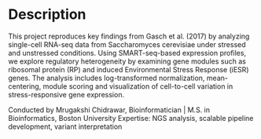 # Description
This project reproduces key findings from Gasch et al. (2017) by analyzing single-cell RNA-seq data from Saccharomyces cerevisiae under stressed and unstressed conditions. Using SMART-seq-based expression profiles, we explore regulatory heterogeneity by examining gene modules such as ribosomal protein (RP) and induced Environmental Stress Response (iESR) genes. The analysis includes log-transformed normalization, mean-centering, module scoring and visualization of cell-to-cell variation in stress-responsive gene expression.

Conducted by Mrugakshi Chidrawar,
Bioinformatician | M.S. in Bioinformatics, Boston University
Expertise: NGS analysis, scalable pipeline development, variant interpretation
